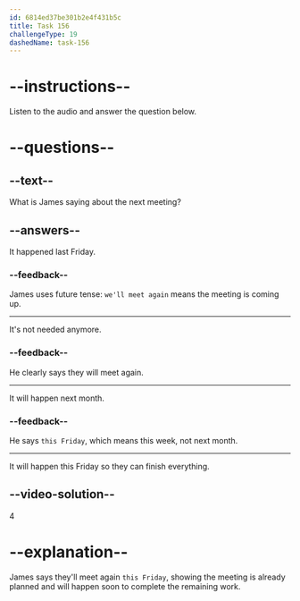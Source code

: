 ```yaml
---
id: 6814ed37be301b2e4f431b5c
title: Task 156
challengeType: 19
dashedName: task-156
---
```


<!-- (Audio) James: We'll meet again this Friday to finish everything. -->

# --instructions--

Listen to the audio and answer the question below.

# --questions--

## --text--

What is James saying about the next meeting?

## --answers--

It happened last Friday.

### --feedback--

James uses future tense: `we'll meet again` means the meeting is coming up.

---

It's not needed anymore.

### --feedback--

He clearly says they will meet again.

---

It will happen next month.

### --feedback--

He says `this Friday`, which means this week, not next month.

---

It will happen this Friday so they can finish everything.

## --video-solution--

4

# --explanation--

James says they'll meet again `this Friday`, showing the meeting is already planned and will happen soon to complete the remaining work.
